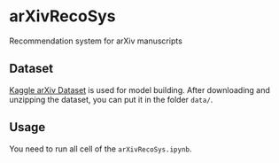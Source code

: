 # arXivRecoSys
Recommendation system for arXiv manuscripts

## Dataset
[Kaggle arXiv Dataset](https://www.kaggle.com/Cornell-University/arxiv) is used for model building. After downloading and unzipping the dataset, you can put it in the folder `data/`.

## Usage
You need to run all cell of the `arXivRecoSys.ipynb`.

